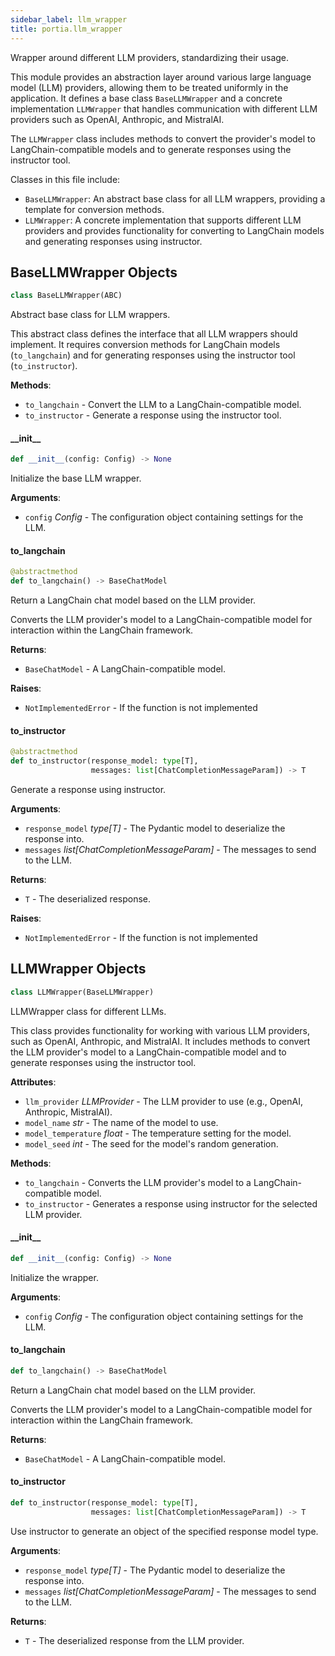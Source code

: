 ```yaml
---
sidebar_label: llm_wrapper
title: portia.llm_wrapper
---
```


Wrapper around different LLM providers, standardizing their usage.

This module provides an abstraction layer around various large language model (LLM) providers,
allowing them to be treated uniformly in the application. It defines a base class `BaseLLMWrapper`
and a concrete implementation `LLMWrapper` that handles communication with different LLM providers
such as OpenAI, Anthropic, and MistralAI.

The `LLMWrapper` class includes methods to convert the provider&#x27;s model to LangChain-compatible
models and to generate responses using the instructor tool.

Classes in this file include:

- `BaseLLMWrapper`: An abstract base class for all LLM wrappers, providing a template for conversion
methods.
- `LLMWrapper`: A concrete implementation that supports different LLM providers and provides
functionality for converting to LangChain models and generating responses using instructor.

## BaseLLMWrapper Objects

```python
class BaseLLMWrapper(ABC)
```

Abstract base class for LLM wrappers.

This abstract class defines the interface that all LLM wrappers should implement.
It requires conversion methods for LangChain models (`to_langchain`) and for generating
responses using the instructor tool (`to_instructor`).

**Methods**:

- `to_langchain` - Convert the LLM to a LangChain-compatible model.
- `to_instructor` - Generate a response using the instructor tool.

#### \_\_init\_\_

```python
def __init__(config: Config) -> None
```

Initialize the base LLM wrapper.

**Arguments**:

- `config` _Config_ - The configuration object containing settings for the LLM.

#### to\_langchain

```python
@abstractmethod
def to_langchain() -> BaseChatModel
```

Return a LangChain chat model based on the LLM provider.

Converts the LLM provider&#x27;s model to a LangChain-compatible model for interaction
within the LangChain framework.

**Returns**:

- `BaseChatModel` - A LangChain-compatible model.
  

**Raises**:

- `NotImplementedError` - If the function is not implemented

#### to\_instructor

```python
@abstractmethod
def to_instructor(response_model: type[T],
                  messages: list[ChatCompletionMessageParam]) -> T
```

Generate a response using instructor.

**Arguments**:

- `response_model` _type[T]_ - The Pydantic model to deserialize the response into.
- `messages` _list[ChatCompletionMessageParam]_ - The messages to send to the LLM.
  

**Returns**:

- `T` - The deserialized response.
  

**Raises**:

- `NotImplementedError` - If the function is not implemented

## LLMWrapper Objects

```python
class LLMWrapper(BaseLLMWrapper)
```

LLMWrapper class for different LLMs.

This class provides functionality for working with various LLM providers, such as OpenAI,
Anthropic, and MistralAI. It includes methods to convert the LLM provider&#x27;s model to a
LangChain-compatible model and to generate responses using the instructor tool.

**Attributes**:

- `llm_provider` _LLMProvider_ - The LLM provider to use (e.g., OpenAI, Anthropic, MistralAI).
- `model_name` _str_ - The name of the model to use.
- `model_temperature` _float_ - The temperature setting for the model.
- `model_seed` _int_ - The seed for the model&#x27;s random generation.
  

**Methods**:

- `to_langchain` - Converts the LLM provider&#x27;s model to a LangChain-compatible model.
- `to_instructor` - Generates a response using instructor for the selected LLM provider.

#### \_\_init\_\_

```python
def __init__(config: Config) -> None
```

Initialize the wrapper.

**Arguments**:

- `config` _Config_ - The configuration object containing settings for the LLM.

#### to\_langchain

```python
def to_langchain() -> BaseChatModel
```

Return a LangChain chat model based on the LLM provider.

Converts the LLM provider&#x27;s model to a LangChain-compatible model for interaction
within the LangChain framework.

**Returns**:

- `BaseChatModel` - A LangChain-compatible model.

#### to\_instructor

```python
def to_instructor(response_model: type[T],
                  messages: list[ChatCompletionMessageParam]) -> T
```

Use instructor to generate an object of the specified response model type.

**Arguments**:

- `response_model` _type[T]_ - The Pydantic model to deserialize the response into.
- `messages` _list[ChatCompletionMessageParam]_ - The messages to send to the LLM.
  

**Returns**:

- `T` - The deserialized response from the LLM provider.

